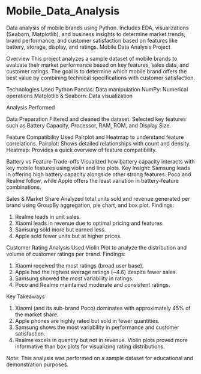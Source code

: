 # Mobile_Data_Analysis
Data analysis of mobile brands using Python. Includes EDA, visualizations (Seaborn, Matplotlib), and business insights to determine market trends, brand performance, and customer satisfaction based on features like battery, storage, display, and ratings.
Mobile Data Analysis Project

Overview
This project analyzes a sample dataset of mobile brands to evaluate their market performance based on key features, sales data, and customer ratings. The goal is to determine which mobile brand offers the best value by combining technical specifications with customer satisfaction.

Technologies Used
Python
Pandas: Data manipulation
NumPy: Numerical operations
Matplotlib & Seaborn: Data visualization

Analysis Performed

Data Preparation
Filtered and cleaned the dataset.
Selected key features such as Battery Capacity, Processor, RAM, ROM, and Display Size.

Feature Compatibility
Used Pairplot and Heatmap to understand feature correlations.
Pairplot: Shows detailed relationships with count and density.
Heatmap: Provides a quick overview of feature compatibility.

Battery vs Feature Trade-offs
Visualized how battery capacity interacts with key mobile features using violin and line plots.
Key Insight: Samsung leads in offering high battery capacity alongside other strong features. Poco and Realme follow, while Apple offers the least variation in battery-feature combinations.

Sales & Market Share
Analyzed total units sold and revenue generated per brand using GroupBy aggregation, pie chart, and box plot.
Findings:
1) Realme leads in unit sales.
2) Xiaomi leads in revenue due to optimal pricing and features.
3) Samsung sold more but earned less.
4) Apple sold fewer units but at higher prices.

Customer Rating Analysis
Used Violin Plot to analyze the distribution and volume of customer ratings per brand.
Findings:
1) Xiaomi received the most ratings (broad user base).
2) Apple had the highest average ratings (~4.6) despite fewer sales.
3) Samsung showed the most variability in ratings.
4) Poco and Realme maintained moderate and consistent ratings.

Key Takeaways
1) Xiaomi (and its sub-brand Poco) dominates with approximately 45% of the market share.
2) Apple phones are highly rated but sold in fewer quantities.
3) Samsung shows the most variability in performance and customer satisfaction.
4) Realme excels in quantity but not in revenue.
Violin plots proved more informative than box plots for visualizing rating distributions.

Note: 
This analysis was performed on a sample dataset for educational and demonstration purposes.
